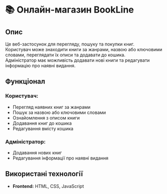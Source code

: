# 📚 Онлайн-магазин BookLine

## Опис
Це веб-застосунок для перегляду, пошуку та покупки книг.  
Користувач може знаходити книги за жанрами, назвою або ключовими словами, переглядати їх описи та додавати до кошика.  
Адміністратор має можливість додавати нові книги та редагувати інформацію про наявні видання.

## Функціонал

### Користувач:
- Перегляд наявних книг за жанрами  
- Пошук за назвою або ключовими словами  
- Ознайомлення з описом книги  
- Додавання книг до кошика  
- Редагування вмісту кошика  

### Адміністратор:
- Додавання нових книг  
- Редагування інформації про наявні видання  

## Використані технології
- **Frontend:** HTML, CSS, JavaScript
